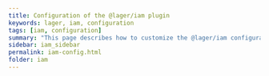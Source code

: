 ```yaml
---
title: Configuration of the @lager/iam plugin
keywords: lager, iam, configuration
tags: [iam, configuration]
summary: "This page describes how to customize the @lager/iam configuration"
sidebar: iam_sidebar
permalink: iam-config.html
folder: iam
---
```

